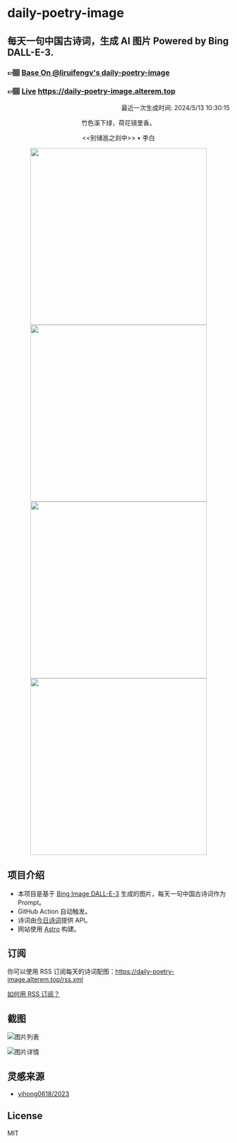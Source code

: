 
# daily-poetry-image

## 每天一句中国古诗词，生成 AI 图片 Powered by Bing DALL-E-3.

### 👉🏽 [Base On @liruifengv's daily-poetry-image](https://github.com/liruifengv/daily-poetry-image)

### 👉🏽 [Live](https://daily-poetry-image.alterem.top/) https://daily-poetry-image.alterem.top

<p align="right">
  最近一次生成时间: 2024/5/13 10:30:15
</p>
<p align="center">
竹色溪下绿，荷花镜里香。
</p>
<p align="center">
<<别储邕之剡中>> • 李白
</p>
<p align="center">
<img src="https://tse2.mm.bing.net/th/id/OIG4.euQe8Wo.H0u4PJzpYRPb" height="400" width="400" />
<img src="https://tse2.mm.bing.net/th/id/OIG4.dlDkuipShqEVuXBlI3hm" height="400" width="400" />
<img src="https://tse2.mm.bing.net/th/id/OIG4.pRE958lldOT8Fg27sxQd" height="400" width="400" />
<img src="https://tse1.mm.bing.net/th/id/OIG4.sJwOzJ.u3_Nl_EHBoNlh" height="400" width="400" />
</p>

## 项目介绍

-   本项目是基于 [Bing Image DALL-E-3](https://www.bing.com/images/create) 生成的图片，每天一句中国古诗词作为 Prompt。
-   GitHub Action 自动触发。
-   诗词由[今日诗词](https://www.jinrishici.com/)提供 API。
-   网站使用 [Astro](https://astro.build) 构建。

## 订阅

你可以使用 RSS 订阅每天的诗词配图：https://daily-poetry-image.alterem.top/rss.xml

[如何用 RSS 订阅？](https://zhuanlan.zhihu.com/p/55026716)

## 截图

![图片列表](./screenshots/Snipaste_2023-12-28_21-00-26.png)

![图片详情](./screenshots/Snipaste_2023-12-28_21-00-53.png)

## 灵感来源

-   [yihong0618/2023](https://github.com/yihong0618/2023)

## License

MIT
